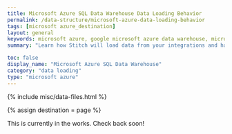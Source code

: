 ```yaml
---
title: Microsoft Azure SQL Data Warehouse Data Loading Behavior
permalink: /data-structure/microsoft-azure-data-loading-behavior
tags: [microsoft azure_destination]
layout: general
keywords: microsoft azure, google microsoft azure data warehouse, microsoft azure data warehouse, microsoft azure etl, etl to microsoft azure
summary: "Learn how Stitch will load data from your integrations and handle various scenarios into a Microsoft Azure destination."

toc: false
display_name: "Microsoft Azure SQL Data Warehouse"
category: "data loading"
type: "microsoft azure"
---
```

{% include misc/data-files.html %}

{% assign destination = page %}

This is currently in the works. Check back soon!